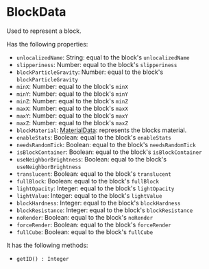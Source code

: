 # BlockData
Used to represent a block.

Has the following properties:
- `unlocalizedName`: String: equal to the block's `unlocalizedName`
- `slipperiness`: Number: equal to the block's `slipperiness`
- `blockParticleGravity`: Number: equal to the block's `blockParticleGravity`
- `minX`: Number: equal to the block's `minX`
- `minY`: Number: equal to the block's `minY`
- `minZ`: Number: equal to the block's `minZ`
- `maxX`: Number: equal to the block's `maxX`
- `maxY`: Number: equal to the block's `maxY`
- `maxZ`: Number: equal to the block's `maxZ`
- `blockMaterial`: [MaterialData](MaterialData.md): represents the blocks material.
- `enableStats`: Boolean: equal to the block's `enableStats`
- `needsRandomTick`: Boolean: equal to the block's `needsRandomTick`
- `isBlockContainer`: Boolean: equal to the block's `isBlockContainer`
- `useNeighborBrightness`: Boolean: equal to the block's `useNeighborBrightness`
- `translucent`: Boolean: equal to the block's `translucent`
- `fullBlock`: Boolean: equal to the block's `fullBlock`
- `lightOpacity`: Integer: equal to the block's `lightOpacity`
- `lightValue`: Integer: equal to the block's `lightValue`
- `blockHardness`: Integer: equal to the block's `blockHardness`
- `blockResistance`: Integer: equal to the block's `blockResistance`
- `noRender`: Boolean: equal to the block's `noRender`
- `forceRender`: Boolean: equal to the block's `forceRender`
- `fullCube`: Boolean: equal to the block's `fullCube`

It has the following methods:
- `getID() : Integer`